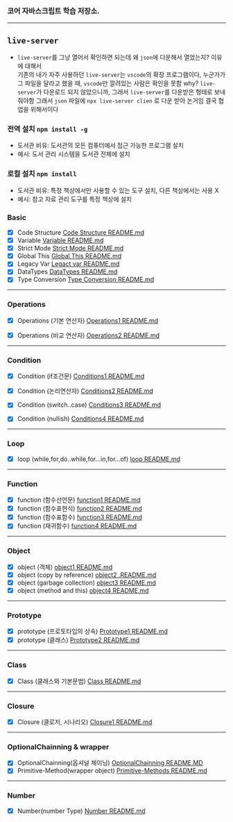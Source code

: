 
### 코어 자바스크립트 학습 저장소.

---

## `live-server`    
- `live-server`를 그냥 열어서 확인하면 되는데 왜 `json`에 다운해서 열었는지? 이유에 대해서    
기존의 내가 자주 사용하던 `live-server`는 `vscode`의 확장 프로그램이다, 누군가가 그 파일을 달라고 했을 때, `vscode`만 깔려있는 사람은 확인을 못함 why? `live-server`가 다운로드 되지 않았으니까, 그래서 `live-server`를 다운받은 형태로 보내줘야함
그래서 `json` 파일에 `npx live-server clien` 로 다운 받아 논거임
결국 협업을 위해서이다

### 전역 설치 `npm install -g`    
- 도서관 비유: 도서관의 모든 컴퓨터에서 접근 가능한 프로그램 설치
- 예시: 도서 관리 시스템을 도서관 전체에 설치

### 로컬 설치 `npm install`
- 도서관 비유: 특정 책상에서만 사용할 수 있는 도구 설치, 다른 책상에서는 사용 X
- 예시: 참고 자료 관리 도구를 특정 책상에 설치

### Basic    

- [x] Code Structure [Code Structure README.md](https://github.com/dhwjdgh1122/core-js/blob/main/core/Code-Structure.md)
- [x] Variable [Variable README.md](https://github.com/dhwjdgh1122/core-js/blob/main/core/variable.md)
- [x] Strict Mode [Strict Mode README.md](https://github.com/dhwjdgh1122/core-js/blob/main/core/Strict%20Mode.md)
- [x] Global This [Global This README.md](https://github.com/dhwjdgh1122/core-js/blob/main/core/Global%20This.md)
- [x] Legacy Var [Legact var README.md](https://github.com/dhwjdgh1122/core-js/blob/main/core/Legacy%20var.md)
- [x] DataTypes [DataTypes README.md](https://github.com/dhwjdgh1122/core-js/blob/main/core/DataTypes.md)
- [x] Type Conversion [Type Conversion README.md](https://github.com/dhwjdgh1122/core-js/blob/main/core/Type-Conversion.md)

---

### Operations
- [x] Operations (기본 연산자) [Operations1 README.md](https://github.com/dhwjdgh1122/core-js/blob/main/core/Operations.md)
- [x] Operations (비교 연산자) [Operations2 README.md](https://github.com/dhwjdgh1122/core-js/blob/main/core/Operations2.md)


---
### Condition
- [x] Condition (if조건문) [Conditions1 README.md](https://github.com/dhwjdgh1122/core-js/blob/main/core/Conditions1.md)
- [x] Condition (논리연산자) [Conditions2 README.md](https://github.com/dhwjdgh1122/core-js/blob/main/core/Conditions2.md)
- [x] Condition (switch..case) [Conditions3 README.md](https://github.com/dhwjdgh1122/core-js/blob/main/core/Conditions3.md)
- [x] Condition (nullish) [Conditions4 README.md](https://github.com/dhwjdgh1122/core-js/blob/main/core/Conditions4.md)


---
### Loop
- [x] loop (while,for,do..while,for...in,for...of) [loop README.md](https://github.com/dhwjdgh1122/core-js/blob/main/core/loop.md)

---
### Function
- [x] function (함수선언문) [function1 README.md](https://github.com/dhwjdgh1122/core-js/blob/main/core/function1.md)
- [x] function (함수표현식) [function2 README.md](https://github.com/dhwjdgh1122/core-js/blob/main/core/function2.md)
- [x] function (함수표함수) [function3 README.md](https://github.com/dhwjdgh1122/core-js/blob/main/core/function3.md)
- [x] function (재귀함수) [function4 README.md](https://github.com/dhwjdgh1122/core-js/blob/main/core/function4.md)

---
### Object
- [x] object (객체) [object1 README.md](https://github.com/dhwjdgh1122/core-js/blob/main/core/Object1.md)
- [x] object (copy by reference) [object2 .README.md](https://github.com/dhwjdgh1122/core-js/blob/main/core/Object2.md)
- [x] object (garbage collection) [object3 README.md](https://github.com/dhwjdgh1122/core-js/blob/main/core/Object3.md)
- [x] object (method and this) [object4 README.md](https://github.com/dhwjdgh1122/core-js/blob/main/core/Object4.md)

---
### Prototype
- [x] prototype (프로토타입의 상속) [Prototype1 README.md](https://github.com/dhwjdgh1122/core-js/blob/main/core/Prototype1.md)
- [x] prototype (클래스) [Prototype2 README.md](https://github.com/dhwjdgh1122/core-js/blob/main/core/Prototype2.md)

---
### Class
- [x] Class (클래스와 기본문법) [Class README.md](https://github.com/dhwjdgh1122/core-js/blob/main/core/Class.md)

---
### Closure
- [x] Closure (클로저, 시나리오) [Closure1 README.md](https://github.com/dhwjdgh1122/core-js/blob/main/core/Closure1.md)

---
### OptionalChainning & wrapper
- [x] OptionalChainning(옵셔널 체이닝) [OptionalChainning README.MD](https://github.com/dhwjdgh1122/core-js/blob/main/core/OptionalChainning.md)
- [x] Primitive-Method(wrapper object) [Primitive-Methods README.md](https://github.com/dhwjdgh1122/core-js/blob/main/core/Primitive-Methods.md)

---
### Number
- [x] Number(number Type) [Number README.md](https://github.com/dhwjdgh1122/core-js/blob/main/core/Number.md)